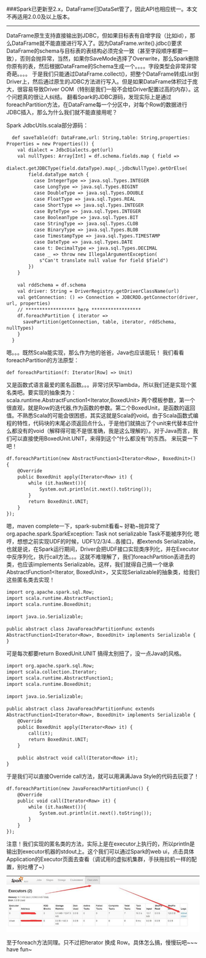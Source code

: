 ###Spark已更新至2.x，DataFrame归DataSet管了，因此API也相应统一。本文不再适用2.0.0及以上版本。

--------------------


DataFrame原生支持直接输出到JDBC，但如果目标表有自增字段（比如id），那么DataFrame就不能直接进行写入了。因为DataFrame.write().jdbc()要求DataFrame的schema与目标表的表结构必须完全一致（甚至字段顺序都要一致），否则会抛异常，当然，如果你SaveMode选择了Overwrite，那么Spark删除你原有的表，然后根据DataFrame的Schema生成一个。。。。字段类型会非常非常奇葩。。。。
于是我们只能通过DataFrame.collect()，把整个DataFrame转成List<Row>到Driver上，然后通过原生的JDBC方法进行写入。但是如果DataFrame体积过于庞大，很容易导致Driver OOM（特别是我们一般不会给Driver配置过高的内存）。这个问题真的很让人纠结。
翻看Spark的JDBC源码，发现实际上是通过foreachPartition方法，在DataFrame每一个分区中，对每个Row的数据进行JDBC插入，那么为什么我们就不能直接用呢？

Spark JdbcUtils.scala部分源码：

      def saveTable(df: DataFrame,url: String,table: String,properties: Properties = new Properties()) {
        val dialect = JdbcDialects.get(url)
        val nullTypes: Array[Int] = df.schema.fields.map { field =>
          dialect.getJDBCType(field.dataType).map(_.jdbcNullType).getOrElse(
            field.dataType match {
              case IntegerType => java.sql.Types.INTEGER
              case LongType => java.sql.Types.BIGINT
              case DoubleType => java.sql.Types.DOUBLE
              case FloatType => java.sql.Types.REAL
              case ShortType => java.sql.Types.INTEGER
              case ByteType => java.sql.Types.INTEGER
              case BooleanType => java.sql.Types.BIT
              case StringType => java.sql.Types.CLOB
              case BinaryType => java.sql.Types.BLOB
              case TimestampType => java.sql.Types.TIMESTAMP
              case DateType => java.sql.Types.DATE
              case t: DecimalType => java.sql.Types.DECIMAL
              case _ => throw new IllegalArgumentException(
                s"Can't translate null value for field $field")
            })
        }

        val rddSchema = df.schema
        val driver: String = DriverRegistry.getDriverClassName(url)
        val getConnection: () => Connection = JDBCRDD.getConnector(driver, url, properties)
        // ****************** here ******************
        df.foreachPartition { iterator =>
          savePartition(getConnection, table, iterator, rddSchema, nullTypes)
        }
      }

嗯。。。既然Scala能实现，那么作为他的爸爸，Java也应该能玩！
我们看看foreachPartition的方法原型：

    def foreachPartition(f: Iterator[Row] => Unit)

又是函数式语言最爱的匿名函数。。。非常讨厌写lambda，所以我们还是实现个匿名类吧。要实现的抽象类为：
scala.runtime.AbstractFunction1<Iterator<Row>,BoxedUnit> 两个模板参数，第一个很直观，就是Row的迭代器,作为函数的参数。第二个BoxedUnit，是函数的返回值。不熟悉Scala的可能会很困惑，其实这就是Scala的void。由于Scala函数式编程的特性，代码块的末尾必须返回点什么，于是他们就搞出了个unit来代替本应什么都没有的void（解释得可能不是很准确，我是这么理解的）。对于Java而言，我们可以直接使用BoxedUnit.UNIT，来得到这个“什么都没有”的东西。
来玩耍一下吧！

    df.foreachPartition(new AbstractFunction1<Iterator<Row>, BoxedUnit>() {
        @Override
        public BoxedUnit apply(Iterator<Row> it) {
            while (it.hasNext()){
                System.out.println(it.next().toString());
            }
            return BoxedUnit.UNIT;
        }
    });

嗯，maven complete一下，spark-submit看看~
好勒~抛异常了
org.apache.spark.SparkException: Task not serializable
Task不能被序列化
嗯哼，想想之前实现UDF的时候，UDF1/2/3/4...各接口，都extends Serializable，也就是说，在Spark运行期间，Driver会把UDF接口实现类序列化，并在Executor中反序列化，执行call方法。。。这就不难理解了，我们foreachPartition丢进去的类，也应该implements Serializable。这样，我们就得自己搞一个继承AbstractFunction1<Iterator<Row>, BoxedUnit>，又实现Serializable的抽象类，给我们这些匿名类去实现！

    import org.apache.spark.sql.Row;
    import scala.runtime.AbstractFunction1;
    import scala.runtime.BoxedUnit;

    import java.io.Serializable;

    public abstract class JavaForeachPartitionFunc extends AbstractFunction1<Iterator<Row>, BoxedUnit> implements Serializable {
    }
可是每次都要return BoxedUnit.UNIT 搞得太别扭了，没一点Java的风格。

    import org.apache.spark.sql.Row;
    import scala.collection.Iterator;
    import scala.runtime.AbstractFunction1;
    import scala.runtime.BoxedUnit;

    import java.io.Serializable;

    public abstract class JavaForeachPartitionFunc extends AbstractFunction1<Iterator<Row>, BoxedUnit> implements Serializable {
        @Override
        public BoxedUnit apply(Iterator<Row> it) {
            call(it);
            return BoxedUnit.UNIT;
        }

        public abstract void call(Iterator<Row> it);
    }

于是我们可以直接Override call方法，就可以用满满Java Style的代码去玩耍了！

    df.foreachPartition(new JavaForeachPartitionFunc() {
        @Override
        public void call(Iterator<Row> it) {
            while (it.hasNext()){
                System.out.println(it.next().toString());
            }
        }
    });

注意！我们实现的匿名类的方法，实际上是在executor上执行的，所以println是输出到executor机器的stdout上。这个我们可以通过Spark的web ui，点击具体Application的Executor页面去查看（调试用的虚拟机集群，手扶拖拉机一样的配置，别吐槽了~）

![](https://github.com/LinkSe7en/blog-draft/blob/master/resources/testing-spark-cluster.jpg)

至于foreach方法同理。只不过把Iterator<Row> 换成 Row。具体怎么搞，慢慢玩吧~~~
have fun~

